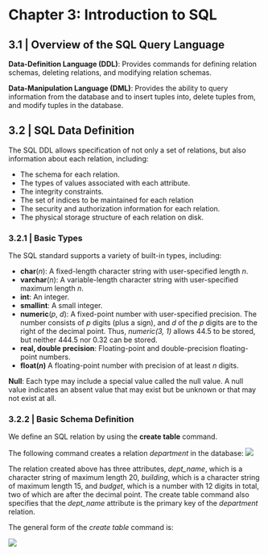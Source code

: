 # Chapter 3: Introduction to SQL
## 3.1 | Overview of the SQL Query Language

**Data-Definition Language (DDL)**: Provides commands for defining relation schemas, deleting relations, and modifying relation schemas.

**Data-Manipulation Language (DML)**: Provides the ability to query information from the database and to insert tuples into, delete tuples from, and modify tuples in the database.

## 3.2 | SQL Data Definition

The SQL DDL allows specification of not only a set of relations, but also information
about each relation, including:
- The schema for each relation.
- The types of values associated with each attribute.
- The integrity constraints.
- The set of indices to be maintained for each relation
- The security and authorization information for each relation.
- The physical storage structure of each relation on disk.

### 3.2.1 | Basic Types

The SQL standard supports a variety of built-in types, including:
- **char**(_n_): A fixed-length character string with user-specified length _n_.
- **varchar**(_n_): A variable-length character string with user-specified maximum length _n_.
- **int**: An integer.
- **smallint**: A small integer.
- **numeric**(_p_, _d_): A fixed-point number with user-specified precision. The number consists of _p_ digits (plus a sign), and _d_ of the _p_ digits are to the right of the decimal point. Thus, _numeric(3, 1)_ allows 44.5 to be stored, but neither 444.5 nor 0.32 can be stored.
- **real, double precision**: Floating-point and double-precision floating-point numbers.
- **float(_n_)** A floating-point number with precision of at least _n_ digits.

**Null**: Each type may include a special value called the null value. A null value indicates
an absent value that may exist but be unknown or that may not exist at all.

### 3.2.2 | Basic Schema Definition

We define an SQL relation by using the **create table** command. 

The following command creates a relation _department_ in the database:
![](https://github.com/stinsan/CS-4513-Database-Management-Systems/blob/master/Screenshots/databases-31.png)

The relation created above has three attributes, _dept_name_, which is a character string
of maximum length 20, _building_, which is a character string of maximum length 15,
and _budget_, which is a number with 12 digits in total, two of which are after the decimal point. The create table command also specifies that the _dept_name_ attribute is the primary key of the _department_ relation.

The general form of the _create table_ command is:

![](https://github.com/stinsan/CS-4513-Database-Management-Systems/blob/master/Screenshots/databases-32.png)
